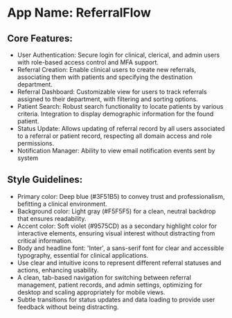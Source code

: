 # **App Name**: ReferralFlow

## Core Features:

- User Authentication: Secure login for clinical, clerical, and admin users with role-based access control and MFA support.
- Referral Creation: Enable clinical users to create new referrals, associating them with patients and specifying the destination department.
- Referral Dashboard: Customizable view for users to track referrals assigned to their department, with filtering and sorting options.
- Patient Search: Robust search functionality to locate patients by various criteria. Integration to display demographic information for the found patient.
- Status Update: Allows updating of referral record by all users associated to a referral or patient record, respecting all domain access and role permissions.
- Notification Manager: Ability to view email notification events sent by system

## Style Guidelines:

- Primary color: Deep blue (#3F51B5) to convey trust and professionalism, befitting a clinical environment.
- Background color: Light gray (#F5F5F5) for a clean, neutral backdrop that ensures readability.
- Accent color: Soft violet (#9575CD) as a secondary highlight color for interactive elements, ensuring visual interest without distracting from critical information.
- Body and headline font: 'Inter', a sans-serif font for clear and accessible typography, essential for clinical applications.
- Use clear and intuitive icons to represent different referral statuses and actions, enhancing usability.
- A clean, tab-based navigation for switching between referral management, patient records, and admin settings, optimizing for desktop and scaling appropriately for mobile views.
- Subtle transitions for status updates and data loading to provide user feedback without being distracting.